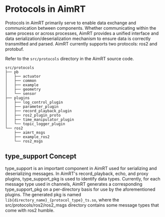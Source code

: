 # Protocols in AimRT

Protocols in AimRT primarily serve to enable data exchange and communication between components. Whether communicating within the same process or across processes, AimRT provides a unified interface and data serialization/deserialization mechanism to ensure data is correctly transmitted and parsed. AimRT currently supports two protocols: ros2 and protobuf.

Refer to the `src/protocols` directory in the AimRT source code.


```
src/protocols
├── pb
│   ├── actuator
│   ├── common
│   ├── example
│   ├── geometry
│   └── sensor
├── plugins
│   ├── log_control_plugin
│   ├── parameter_plugin
│   ├── record_playback_plugin
│   ├── ros2_plugin_proto
│   ├── time_manipulator_plugin
│   └── topic_logger_plugin
└── ros2
    ├── aimrt_msgs
    ├── example_ros2
    └── ros2_msgs
```


## type_support Concept
type_support is an important component in AimRT used for serializing and deserializing messages. In AimRT's record_playback, echo, and proxy plugins, type_support_pkg is used to identify data types. Currently, for each message type used in channels, AimRT generates a corresponding type_support_pkg on a per-directory basis for use by the aforementioned plugins. The generated pkg is named `lib{directory_name}_{protocol_type}_ts.so`, where the src/protocols/ros2/ros2_msgs directory contains some message types that come with ros2 humble.